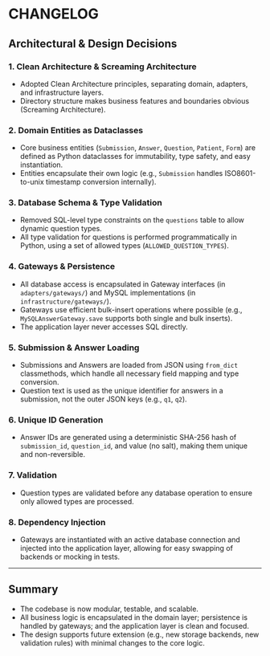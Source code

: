 # CHANGELOG

## Architectural & Design Decisions

### 1. Clean Architecture & Screaming Architecture
- Adopted Clean Architecture principles, separating domain, adapters, and infrastructure layers.
- Directory structure makes business features and boundaries obvious (Screaming Architecture).

### 2. Domain Entities as Dataclasses
- Core business entities (`Submission`, `Answer`, `Question`, `Patient`, `Form`) are defined as Python dataclasses for immutability, type safety, and easy instantiation.
- Entities encapsulate their own logic (e.g., `Submission` handles ISO8601-to-unix timestamp conversion internally).

### 3. Database Schema & Type Validation
- Removed SQL-level type constraints on the `questions` table to allow dynamic question types.
- All type validation for questions is performed programmatically in Python, using a set of allowed types (`ALLOWED_QUESTION_TYPES`).

### 4. Gateways & Persistence
- All database access is encapsulated in Gateway interfaces (in `adapters/gateways/`) and MySQL implementations (in `infrastructure/gateways/`).
- Gateways use efficient bulk-insert operations where possible (e.g., `MySQLAnswerGateway.save` supports both single and bulk inserts).
- The application layer never accesses SQL directly.

### 5. Submission & Answer Loading
- Submissions and Answers are loaded from JSON using `from_dict` classmethods, which handle all necessary field mapping and type conversion.
- Question text is used as the unique identifier for answers in a submission, not the outer JSON keys (e.g., `q1`, `q2`).

### 6. Unique ID Generation
- Answer IDs are generated using a deterministic SHA-256 hash of `submission_id`, `question_id`, and value (no salt), making them unique and non-reversible.

### 7. Validation
- Question types are validated before any database operation to ensure only allowed types are processed.

### 8. Dependency Injection
- Gateways are instantiated with an active database connection and injected into the application layer, allowing for easy swapping of backends or mocking in tests.

---

## Summary
- The codebase is now modular, testable, and scalable.
- All business logic is encapsulated in the domain layer; persistence is handled by gateways; and the application layer is clean and focused.
- The design supports future extension (e.g., new storage backends, new validation rules) with minimal changes to the core logic.
